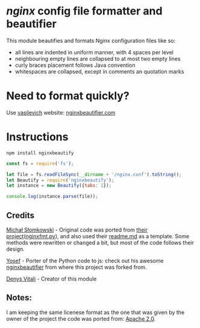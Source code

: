 # *nginx* config file formatter and beautifier
This module beautifies and formats Nginx configuration files like so:

* all lines are indented in uniform manner, with 4 spaces per level
* neighbouring empty lines are collapsed to at most two empty lines
* curly braces placement follows Java convention
* whitespaces are collapsed, except in comments an quotation marks

# Need to format quickly?
Use [vasilevich](https://github.com/vasilevich/) website: [nginxbeautifier.com](https://nginxbeautifier.com)

# Instructions
`npm install nginxbeautify`  

```js
const fs = require('fs');

let file = fs.readFileSync(__dirname + '/nginx.conf').toString();
let Beautify = require('nginxbeautify');
let instance = new Beautify({tabs: 1});

console.log(instance.parse(file));
```


## Credits

[Michał Słomkowski](https://github.com/1connect) - Original code was ported from [their project](https://github.com/1connect/nginx-config-formatter)([nginxfmt.py](https://github.com/1connect/nginx-config-formatter/blob/master/nginxfmt.py)), and also used their [readme.md](https://github.com/1connect/nginx-config-formatter/blob/master/README.md) as a template. Some methods were rewritten or changed a bit, but most of the code follows their design.

[Yosef](https://github.com/vasilevich/) - Porter of the Python code to js: check out his
  awesome [nginxbeautifier](https://github.com/vasilevich/nginxbeautifier) from where this project was forked from.

[Denys Vitali](https://github.com/denysvitali/) - Creator of this module


## Notes:
I am keeping the same licenese format as the one that was given by the owner of the project the code was ported from: [Apache 2.0](https://github.com/vasilevich/nginxbeautifier/blob/master/LICENSE).
